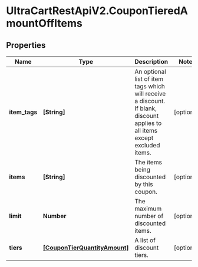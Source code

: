 # UltraCartRestApiV2.CouponTieredAmountOffItems

## Properties

Name | Type | Description | Notes
------------ | ------------- | ------------- | -------------
**item_tags** | **[String]** | An optional list of item tags which will receive a discount.  If blank, discount applies to all items except excluded items. | [optional] 
**items** | **[String]** | The items being discounted by this coupon. | [optional] 
**limit** | **Number** | The maximum number of discounted items. | [optional] 
**tiers** | [**[CouponTierQuantityAmount]**](CouponTierQuantityAmount.md) | A list of discount tiers. | [optional] 


